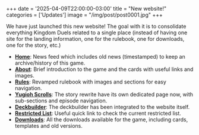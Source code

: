+++
date = '2025-04-09T22:00:00-03:00'
title = "New website!"
categories = ['Updates']
image = "/img/post/post0001.jpg"
+++

We have just launched this new website! The goal with it is to consolidate everything Kingdom Duels related to a single place (instead of having one site for the landing information, one for the rulebook, one for downloads, one for the story, etc.)

- **[Home](/)**: News feed which includes old news (timestamped) to keep an archive/history of this game.
- **[About](/about/)**: Brief introduction to the game and the cards with useful links and images.
- **[Rules](/rules/)**: Revamped rulebook with images and sections for easy navigation.
- **[Yugioh Scrolls](/yugioh-scrolls/)**: The story rewrite have its own dedicated page now, with sub-sections and episode navigation.
- **[Deckbuilder](/deckbuilder/)**: The deckbuilder has been integrated to the website itself.
- **[Restricted List](/restricted-list/)**: Useful quick link to check the current restricted list.
- **[Downloads](/downloads/)**: All the downloads available for the game, including cards, templates and old versions.
